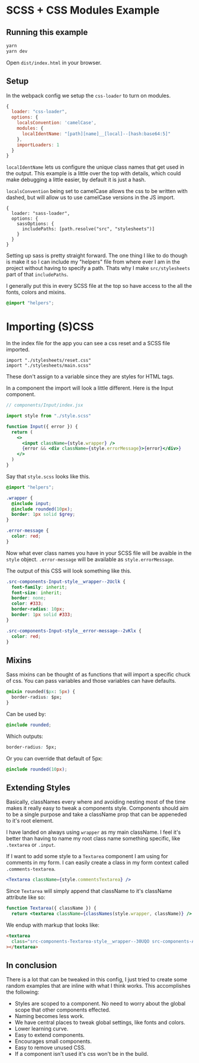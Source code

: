 # SCSS + CSS Modules Example

## Running this example

```bash
yarn
yarn dev
```

Open `dist/index.html` in your browser.

## Setup

In the webpack config we setup the `css-loader` to turn on modules.

```js
{
  loader: "css-loader",
  options: {
    localsConvention: 'camelCase',
    modules: {
      localIdentName: "[path][name]__[local]--[hash:base64:5]"
    },
    importLoaders: 1
  }
}
```

`localIdentName` lets us configure the unique class names that get used in the output. This example is a little over the top with details, which could make debugging a little easier, by default it is just a hash.

`localsConvention` being set to camelCase allows the css to be written with dashed, but will allow us to use camelCase versions in the JS import.

```
{
  loader: "sass-loader",
  options: {
    sassOptions: {
      includePaths: [path.resolve("src", "stylesheets")]
    }
  }
}
```

Setting up sass is pretty straight forward. The one thing I like to do though is make it so I can include my "helpers" file from where ever I am in the project without having to specify a path. Thats why I make `src/stylesheets` part of that `includePaths`.

I generally put this in every SCSS file at the top so have access to the all the fonts, colors and mixins.

```scss
@import "helpers";
```

# Importing (S)CSS

In the index file for the app you can see a css reset and a SCSS file imported.

```
import "./stylesheets/reset.css"
import "./stylesheets/main.scss"
```

These don't assign to a variable since they are styles for HTML tags.

In a component the import will look a little different. Here is the Input component.

```jsx
// components/Input/index.jsx

import style from "./style.scss"

function Input({ error }) {
  return (
    <>
      <input className={style.wrapper} />
      {error && <div className={style.errorMessage}>{error}</div>}
    </>
  )
}
```

Say that `style.scss` looks like this.

```scss
@import "helpers";

.wrapper {
  @include input;
  @include rounded(10px);
  border: 1px solid $grey;
}

.error-message {
  color: red;
}
```

Now what ever class names you have in your SCSS file will be avaible in the `style` object. `.error-message` will be available as `style.errorMessage`.

The output of this CSS will look something like this.

```css
.src-components-Input-style__wrapper--2Uclk {
  font-family: inherit;
  font-size: inherit;
  border: none;
  color: #333;
  border-radius: 10px;
  border: 1px solid #333;
}

.src-components-Input-style__error-message--2vKlx {
  color: red;
}
```

## Mixins

Sass mixins can be thought of as functions that will import a specific chuck of css. You can pass variables and those variables can have defaults.

```css
@mixin rounded($px: 5px) {
  border-radius: $px;
}
```

Can be used by:

```scss
@include rounded;
```

Which outputs:

```css
border-radius: 5px;
```

Or you can override that default of 5px:

```scss
@include rounded(10px);
```

## Extending Styles

Basically, classNames every where and avoiding nesting most of the time makes it really easy to tweak a components style. Components should aim to be a single purpose and take a className prop that can be appeneded to it's root element.

I have landed on always using `wrapper` as my main className. I feel it's better than having to name my root class name something specific, like `.textarea` or `.input`.

If I want to add some style to a `Textarea` component I am using for comments in my form. I can easily create a class in my form context called `.comments-textarea`.

```jsx
<Textarea className={style.commentsTextarea} />
```

Since `Textarea` will simply append that className to it's className attribute like so:

```jsx
function Textarea({ className }) {
  return <textarea className={classNames(style.wrapper, className)} />
```

We endup with markup that looks like:

```html
<textarea
  class="src-components-Textarea-style__wrapper--30UQO src-components-App-style__comments-textarea--1jsyN"
></textarea>
```

## In conclusion

There is a lot that can be tweaked in this config, I just tried to create some random examples that are inline with what I think works. This accomplishes the following:

- Styles are scoped to a component. No need to worry about the global scope that other components effected.
- Naming becomes less work.
- We have central places to tweak global settings, like fonts and colors.
- Lower learning curve.
- Easy to extend components.
- Encourages small components.
- Easy to remove unused CSS.
- If a component isn't used it's css won't be in the build.
